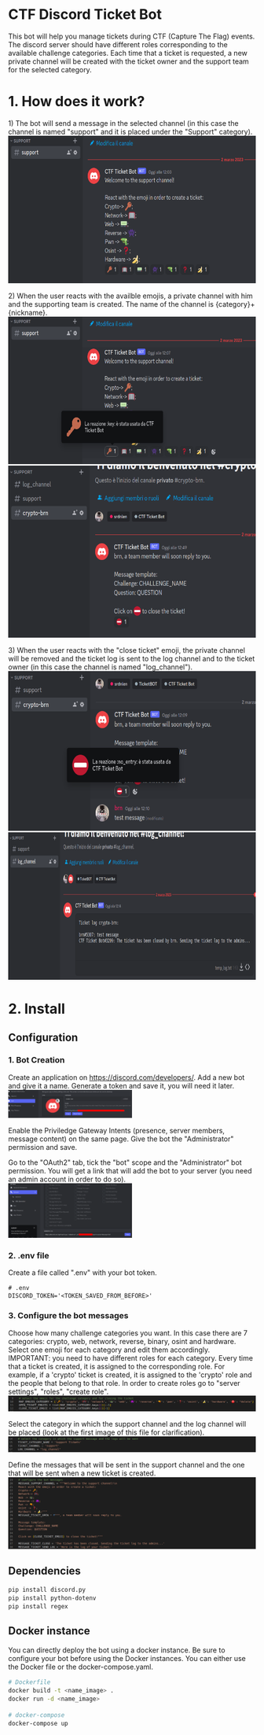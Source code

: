 # CTF Discord Ticket Bot
This bot will help you manage tickets during CTF (Capture The Flag) events. The discord server should have different roles corresponding to the available challenge categories. Each time that a ticket is requested, a new private channel will be created with the ticket owner and the support team for the selected category.  

# 1. How does it work?
1\) The bot will send a message in the selected channel (in this case the channel is named "support" and it is placed under the "Support" category).  
<img src="img/support_message.png" width="600" height="300">


2\) When the user reacts with the availble emojis, a private channel with him and the supporting team is created. The name of the channel is {category}+{nickname}.  
<img src="img/support_reaction.png" width="600" height="300">  
<img src="img/private_ticket.png" width="600" height="350">


3\) When the user reacts with the "close ticket" emoji, the private channel will be removed and the ticket log is sent to the log channel and to the ticket owner (in this case the channel is named "log_channel").  
<img src="img/close_ticket.png" width="600" height="325">  
<img src="img/ticket_log.png" width="800" height="300">

# 2. Install

## Configuration
### 1. Bot Creation
Create an application on https://discord.com/developers/. Add a new bot and give it a name. Generate a token and save it, you will need it later.  
<img src="img/bot_creation1.png" width="50%">  

Enable the Priviledge Gateway Intents (presence, server members, message content) on the same page. Give the bot the "Administrator" permission and save.  

Go to the "OAuth2" tab, tick the "bot" scope and the "Administrator" bot permission. You will get a link that will add the bot to your server (you need an admin account in order to do so).  
<img src="img/bot_creation2.png" width="50%">  

### 2. .env file
Create a file called ".env" with your bot token.  
```env
# .env
DISCORD_TOKEN='<TOKEN_SAVED_FROM_BEFORE>'
```

### 3. Configure the bot messages
Choose how many challenge categories you want. In this case there are 7 categories: crypto, web, network, reverse, binary, osint and hardware. Select one emoji for each category and edit them accordingly.  
IMPORTANT: you need to have different roles for each category. Every time that a ticket is created, it is assigned to the corresponding role. For example, if a 'crypto' ticket is created, it is assigned to the 'crypto' role and the people that belong to that role. In order to create roles go to "server settings", "roles", "create role".    
<img src="img/config_emoji.png">  

Select the category in which the support channel and the log channel will be placed (look at the first image of this file for clarification).  
<img src="img/config_category_channel.png">  

Define the messages that will be sent in the support channel and the one that will be sent when a new ticket is created.  
<img src="img/config_messages.png">  

## Dependencies
```bash
pip install discord.py
pip install python-dotenv
pip install regex
```

## Docker instance
You can directly deploy the bot using a docker instance. Be sure to configure your bot before using the Docker instances. You can either use the Docker file or the docker-compose.yaml.  
```bash
# Dockerfile
docker build -t <name_image> .
docker run -d <name_image>

# docker-compose
docker-compose up
```